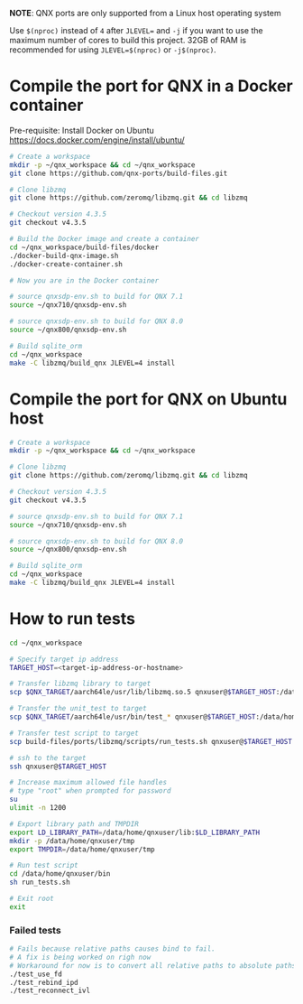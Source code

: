 **NOTE**: QNX ports are only supported from a Linux host operating system

Use `$(nproc)` instead of `4` after `JLEVEL=` and `-j` if you want to use the maximum number of cores to build this project.
32GB of RAM is recommended for using `JLEVEL=$(nproc)` or `-j$(nproc)`.

# Compile the port for QNX in a Docker container

Pre-requisite: Install Docker on Ubuntu https://docs.docker.com/engine/install/ubuntu/
```bash
# Create a workspace
mkdir -p ~/qnx_workspace && cd ~/qnx_workspace
git clone https://github.com/qnx-ports/build-files.git

# Clone libzmq
git clone https://github.com/zeromq/libzmq.git && cd libzmq

# Checkout version 4.3.5
git checkout v4.3.5

# Build the Docker image and create a container
cd ~/qnx_workspace/build-files/docker
./docker-build-qnx-image.sh
./docker-create-container.sh

# Now you are in the Docker container

# source qnxsdp-env.sh to build for QNX 7.1
source ~/qnx710/qnxsdp-env.sh

# source qnxsdp-env.sh to build for QNX 8.0
source ~/qnx800/qnxsdp-env.sh

# Build sqlite_orm
cd ~/qnx_workspace
make -C libzmq/build_qnx JLEVEL=4 install
```

# Compile the port for QNX on Ubuntu host
```bash
# Create a workspace
mkdir -p ~/qnx_workspace && cd ~/qnx_workspace

# Clone libzmq
git clone https://github.com/zeromq/libzmq.git && cd libzmq

# Checkout version 4.3.5
git checkout v4.3.5

# source qnxsdp-env.sh to build for QNX 7.1
source ~/qnx710/qnxsdp-env.sh

# source qnxsdp-env.sh to build for QNX 8.0
source ~/qnx800/qnxsdp-env.sh

# Build sqlite_orm
cd ~/qnx_workspace
make -C libzmq/build_qnx JLEVEL=4 install
```

# How to run tests
```bash
cd ~/qnx_workspace

# Specify target ip address
TARGET_HOST=<target-ip-address-or-hostname>

# Transfer libzmq library to target
scp $QNX_TARGET/aarch64le/usr/lib/libzmq.so.5 qnxuser@$TARGET_HOST:/data/home/qnxuser/lib

# Transfer the unit_test to target
scp $QNX_TARGET/aarch64le/usr/bin/test_* qnxuser@$TARGET_HOST:/data/home/qnxuser/bin

# Transfer test script to target
scp build-files/ports/libzmq/scripts/run_tests.sh qnxuser@$TARGET_HOST:/data/home/qnxuser/bin
```
```bash
# ssh to the target
ssh qnxuser@$TARGET_HOST

# Increase maximum allowed file handles
# type "root" when prompted for password
su
ulimit -n 1200

# Export library path and TMPDIR
export LD_LIBRARY_PATH=/data/home/qnxuser/lib:$LD_LIBRARY_PATH
mkdir -p /data/home/qnxuser/tmp
export TMPDIR=/data/home/qnxuser/tmp

# Run test script
cd /data/home/qnxuser/bin
sh run_tests.sh

# Exit root
exit
```
### Failed tests
```bash
# Fails because relative paths causes bind to fail. 
# A fix is being worked on righ now
# Workaround for now is to convert all relative paths to absolute paths before calling bind().
./test_use_fd
./test_rebind_ipd
./test_reconnect_ivl
```